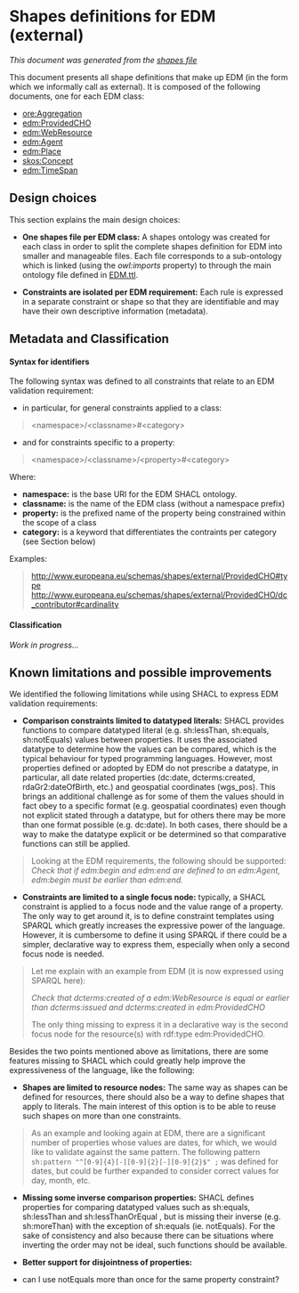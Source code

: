 # Shapes definitions for EDM (external)
*This document was generated from the [shapes file](../../src/main/resources/etc/edm/shapes/external/EDM.ttl)*

This document presents all shape definitions that make up EDM (in the form 
which we informally call as external). It is composed of the following 
documents, one for each EDM class:
- [ore:Aggregation](Aggregation.md)
- [edm:ProvidedCHO](ProvidedCHO.md)
- [edm:WebResource](WebResource.md)
- [edm:Agent](Agent.md)
- [edm:Place](Place.md)
- [skos:Concept](Concept.md)
- [edm:TimeSpan](TimeSpan.md)

## Design choices

This section explains the main design choices:

- **One shapes file per EDM class:** A shapes ontology was created for each 
class in order to split the complete shapes definition for EDM into smaller and 
manageable files. Each file corresponds to a sub-ontology which is linked 
(using the *owl:imports* property) to through the main ontology file defined in 
[EDM.ttl](../../src/main/resources/etc/edm/shapes/external/EDM.ttl).

- **Constraints are isolated per EDM requirement:** Each rule is expressed in 
a separate constraint or shape so that they are identifiable and may have their 
own descriptive information (metadata).

## Metadata and Classification

#### Syntax for identifiers

The following syntax was defined to all constraints that relate to an EDM 
validation requirement:

- in particular, for general constraints applied to a class:
> \<namespace\>/\<classname\>#\<category\>

- and for constraints specific to a property: 
> \<namespace\>/\<classname\>/\<property\>#\<category\>

Where:
- **namespace:** is the base URI for the EDM SHACL ontology.
- **classname:** is the name of the EDM class (without a namespace prefix)
- **property:** is the prefixed name of the property being constrained within the scope of a class
- **category:** is a keyword that differentiates the contraints per category (see Section below)

Examples:
> http://www.europeana.eu/schemas/shapes/external/ProvidedCHO#type
> http://www.europeana.eu/schemas/shapes/external/ProvidedCHO/dc_contributor#cardinality


#### Classification

*Work in progress...*

## Known limitations and possible improvements

We identified the following limitations while using SHACL to express EDM
validation requirements:

- **Comparison constraints limited to datatyped literals:** SHACL provides
functions to compare datatyped literal (e.g. sh:lessThan, sh:equals, sh:notEquals) values between properties. It uses the associated datatype to determine how the 
values can be compared, which is the typical behaviour for typed programming 
languages. However, most properties defined or adopted by EDM do not prescribe a
datatype, in particular, all date related properties (dc:date, dcterms:created, 
rdaGr2:dateOfBirth, etc.) and geospatial coordinates (wgs_pos). This brings an 
additional challenge as for some of them the values should in fact obey to a 
specific format (e.g. geospatial coordinates) even though not explicit stated 
through a datatype, but for others there may be more than one format possible 
(e.g. dc:date). In both cases, there should be a way to make the datatype 
explicit or be determined so that comparative functions can still be applied. 
> Looking at the EDM requirements, the following should be supported:
> *Check that if edm:begin and edm:end are defined to an edm:Agent, edm:begin 
must be earlier than edm:end.*
>

- **Constraints are limited to a single focus node:** typically, a SHACL 
constraint is applied to a focus node and the value range of a property. 
The only way to get around it, is to define constraint templates using SPARQL 
which greatly increases the expressive power of the language. However,
it is cumbersome to define it using SPARQL if there could be a simpler, declarative
way to express them, especially when only a second focus node is needed.
> Let me explain with an example from EDM (it is now expressed using SPARQL here):
>
> *Check that dcterms:created of a edm:WebResource is equal or earlier than dcterms:issued and dcterms:created in edm:ProvidedCHO*
> 
> The only thing missing to express it in a declarative way is the second focus
> node for the resource(s) with rdf:type edm:ProvidedCHO.


Besides the two points mentioned above as limitations, there are some features
missing to SHACL which could greatly help improve the expressiveness of the 
language, like the following:

- **Shapes are limited to resource nodes:** The same way as shapes can be 
defined for resources, there should also be a way to define shapes that apply to
literals. The main interest of this option is to be able to reuse such shapes on 
more than one constraints.

> As an example and looking again at EDM, there are a 
> significant number of properties whose values are dates, for which, we would 
> like to validate against the same pattern. The 
> following pattern ```sh:pattern "^[0-9]{4}[-][0-9]{2}[-][0-9]{2}$" ;``` 
> was defined for dates, but could be further expanded to consider correct 
> values for day, month, etc. 
> 

- **Missing some inverse comparison properties:** SHACL defines properties for 
comparing datatyped values such as sh:equals, sh:lessThan and sh:lessThanOrEqual
, but is missing their inverse (e.g. sh:moreThan) with the exception of sh:equals
(ie. notEquals). For the sake of consistency and also because there can be 
situations where inverting the order may not be ideal, such functions should be
available.

- **Better support for disjointness of properties:** 

- can I use notEquals more than once for the same property constraint?


